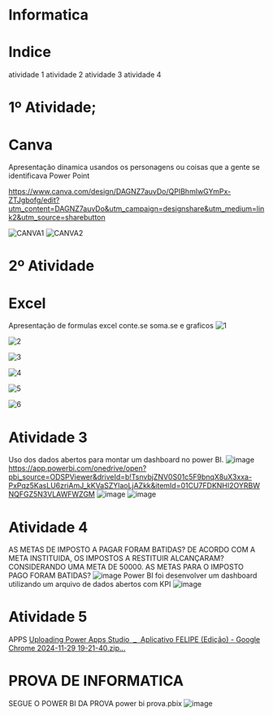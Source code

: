 # Informatica
# Indice 
atividade 1
atividade 2
atividade 3
atividade 4

# 1º Atividade; 
# Canva
Apresentação dinamica usandos os personagens ou coisas que a gente se identificava Power Point

https://www.canva.com/design/DAGNZ7auvDo/QPIBhmIwGYmPx-ZTJgbofg/edit?utm_content=DAGNZ7auvDo&utm_campaign=designshare&utm_medium=link2&utm_source=sharebutton

![CANVA1](https://github.com/user-attachments/assets/164f68df-7641-4c87-aa98-df2dfac91ae7)
![CANVA2](https://github.com/user-attachments/assets/981994b9-af94-462d-96a1-5fe8fbe32507)
# 2º Atividade
# Excel
Apresentação de formulas excel conte.se soma.se e graficos 
![1](https://github.com/user-attachments/assets/e9d1b7b1-d7db-4aa1-af24-7dca727674a5)

![2](https://github.com/user-attachments/assets/d3d57524-3da5-4b14-9eb9-17a773d96e44)

![3](https://github.com/user-attachments/assets/b5565648-4f0e-40da-91ac-14e452f582d5)

![4](https://github.com/user-attachments/assets/8a0a9fae-d9f9-4ef2-8a26-253d19cc9dec)

![5](https://github.com/user-attachments/assets/a720cf65-4b8b-4fbe-b10d-6c7c957357c6)

![6](https://github.com/user-attachments/assets/bee1644d-714b-4991-b7a0-2e3226142f89)

# Atividade 3
Uso dos dados abertos para montar um dashboard no power BI.
![image](https://github.com/user-attachments/assets/c74f5750-c7e1-4496-94c5-31fbdbe1f7ba)
https://app.powerbi.com/onedrive/open?pbi_source=ODSPViewer&driveId=b!TsnvbjZNV0S01c5F9bnqX8uX3xxa-PxPqz5KasLU6zriAmJ_kKVaSZYlaoLjAZkk&itemId=01CU7FDKNHI2OYRBWNQFGZ5N3VLAWFWZGM
![image](https://github.com/user-attachments/assets/94bdfd02-41c5-4170-893a-133ceaf34524)
![image](https://github.com/user-attachments/assets/fef8f3b2-2c29-48dc-a681-4de87ff63b8c)


# Atividade 4
AS METAS DE IMPOSTO A PAGAR FORAM BATIDAS?
DE ACORDO COM A META INSTITUIDA, OS IMPOSTOS A RESTITUIR ALCANÇARAM?
CONSIDERANDO UMA META DE 50000. AS METAS PARA O IMPOSTO PAGO FORAM BATIDAS?
![image](https://github.com/user-attachments/assets/220b6a70-d6dc-422d-890a-3e188b3f097a)
Power BI foi desenvolver um dashboard utilizando um arquivo de dados abertos com KPI
![image](https://github.com/user-attachments/assets/3c409e59-475e-4b1d-bda7-e6fdde93bda0)

# Atividade 5 
APPS
[Uploading Power Apps Studio  _  Aplicativo FELIPE (Edição) - Google Chrome 2024-11-29 19-21-40.zip…]()

# PROVA DE INFORMATICA 
SEGUE O POWER BI DA PROVA 
power bi prova.pbix
![image](https://github.com/user-attachments/assets/fe09186e-634c-4da9-9cdc-e7dfae7e66c8)


